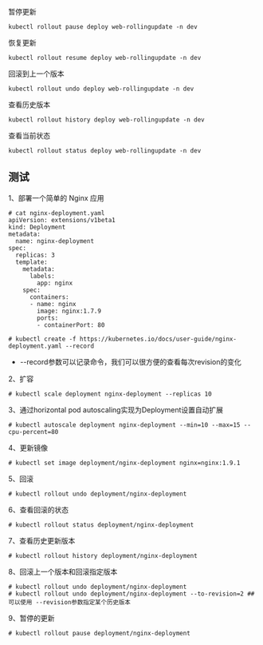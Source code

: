 
暂停更新
```
kubectl rollout pause deploy web-rollingupdate -n dev
```
恢复更新
```
kubectl rollout resume deploy web-rollingupdate -n dev
```
回滚到上一个版本
```
kubectl rollout undo deploy web-rollingupdate -n dev
```
查看历史版本
```
kubectl rollout history deploy web-rollingupdate -n dev
```
查看当前状态
```
kubectl rollout status deploy web-rollingupdate -n dev
```

测试
---
1、部署一个简单的 Nginx 应用  
```
# cat nginx-deployment.yaml
apiVersion: extensions/v1beta1
kind: Deployment
metadata:
  name: nginx-deployment
spec:
  replicas: 3
  template:
    metadata:
      labels:
        app: nginx
    spec:
      containers:
      - name: nginx
        image: nginx:1.7.9
        ports:
        - containerPort: 80
```  

```
# kubectl create -f https://kubernetes.io/docs/user-guide/nginx-deployment.yaml --record
```  
- --record参数可以记录命令，我们可以很方便的查看每次revision的变化

2、扩容  
```
# kubectl scale deployment nginx-deployment --replicas 10
```  

3、通过horizontal pod autoscaling实现为Deployment设置自动扩展  
```
# kubectl autoscale deployment nginx-deployment --min=10 --max=15 --cpu-percent=80
```  

4、更新镜像  
```
# kubectl set image deployment/nginx-deployment nginx=nginx:1.9.1
```  

5、回滚  
```
# kubectl rollout undo deployment/nginx-deployment
```  

6、查看回滚的状态  
```
# kubectl rollout status deployment/nginx-deployment
```  

7、查看历史更新版本
```
# kubectl rollout history deployment/nginx-deployment
```  

8、回滚上一个版本和回滚指定版本
```
# kubectl rollout undo deployment/nginx-deployment
# kubectl rollout undo deployment/nginx-deployment --to-revision=2 ## 可以使用 --revision参数指定某个历史版本
```  

9、暂停的更新  
```
# kubectl rollout pause deployment/nginx-deployment
```  
